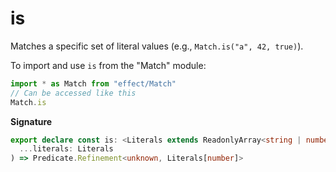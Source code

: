 # is

Matches a specific set of literal values (e.g., `Match.is("a", 42, true)`).

To import and use `is` from the "Match" module:

```ts
import * as Match from "effect/Match"
// Can be accessed like this
Match.is
```

**Signature**

```ts
export declare const is: <Literals extends ReadonlyArray<string | number | bigint | boolean | null>>(
  ...literals: Literals
) => Predicate.Refinement<unknown, Literals[number]>
```
